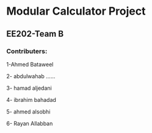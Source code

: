 # Modular Calculator Project
## EE202-Team B

### Contributers:

1-Ahmed Bataweel

2- abdulwahab ......

3- hamad aljedani

4- ibrahim bahadad

5- ahmed alsobhi

6- Rayan Allabban
